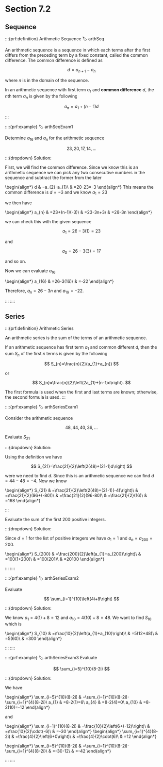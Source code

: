 # Section 7.2


## Sequence

:::{prf:definition} Arithmetic Sequence
:label: arthSeq

An arithmetic sequence is a sequence in which each terms after the first differs from the preceding term by a fixed constant, called the common difference. The common difference is defined as

$$
d=a_{n+1}-a_{n}
$$

where $n$ is in the domain of the sequence.

In an arithmetic sequence with first term $a_{1}$ and **common difference** $d$, the $n$th term $a_{n}$ is given by the following

$$
a_{n}=a_{1}+(n-1)d
$$

:::

::::{prf:example}
:label: arthSeqExam1

Determine $a_{16}$ and $a_{n}$ for the arithmetic sequence

$$
23,20,17,14,\dots
$$

:::{dropdown} Solution:

First, we will find the common difference. Since we know this is an
arithmetic sequence we can pick any two consecutive numbers in the
sequence and subtract the former from the later

\begin{align*}
d & =a_{2}-a_{1}\\
 & =20-23=-3
\end{align*}
This means the common difference is $d=-3$ and we know $a_{1}=23$

we then have

\begin{align*}
a_{n} & =23+(n-1)(-3)\\
 & =23-3n+3\\
 & =26-3n
\end{align*}

we can check this with the given sequence 

$$a_{1}=26-3(1)=23$$

and 

$$a_{3}=26-3(3)=17$$

and so on.

Now we can evaluate $a_{16}$

\begin{align*}
a_{16} & =26-3(16)\\
 & =-22
\end{align*}

Therefore, $a_{n}=26-3n$ and $a_{16}=-22$.

:::
::::

## Series

:::{prf:definition} Arithmetic Series

An arithmetic series is the sum of the terms of an arithmetic sequence.

If an arithmetic sequence has first term $a_{1}$ and common different $d$, then the sum $S_{n}$ of the first $n$ terms is given by the following

$$
S_{n}=\frac{n}{2}(a_{1}+a_{n})
$$

or

$$
S_{n}=\frac{n}{2}\left(2a_{1}+(n-1)d\right).
$$

The first formula is used when the first and last terms are known; otherwise, the second formula is used.
:::

::::{prf:example}
:label: arthSeriesExam1

Consider the arithmetic sequence

$$
48,44,40,36,\dots
$$

Evaluate $S_{21}$

:::{dropdown} Solution:

Using the definition we have

$$
S_{21}=\frac{21}{2}\left(2(48)+(21-1)d\right)
$$

were we need to find $d$. Since this is an arithmetic sequence we can find $d=44-48=-4$. Now we know

\begin{align*}
S_{21} & =\frac{21}{2}\left(2(48)+(21-1)(-4)\right)\\
 & =\frac{21}{2}(96+(-80))\\
 & =\frac{21}{2}(96-80)\\
 & =\frac{21}{2}(16)\\
 & =168
\end{align*}

:::

Evaluate the sum of the first 200 positive integers.

:::{dropdown} Solution:

Since $d=1$ for the list of positive integers we have $a_{1}=1$ and $a_{n}=a_{200}=200$.

\begin{align*}
S_{200} & =\frac{200}{2}\left(a_{1}+a_{200}\right)\\
 & =100(1+200)\\
 & =100(201)\\
 & =20100
\end{align*}

:::
::::

::::{prf:example}
:label: arthSeriesExam2

Evaluate

$$
\sum_{i=1}^{10}\left(4i+8\right)
$$

:::{dropdown} Solution:

We know $a_{1}=4(1)+8=12$ and $a_{10}=4(10)+8=48$. We want to find $S_{10}$ which is

\begin{align*}
S_{10} & =\frac{10}{2}\left(a_{1}+a_{10}\right)\\
 & =5(12+48)\\
 & =5(60)\\
 & =300
\end{align*}

:::
::::

::::{prf:example}
:label: arthSeriesExam3
Evaluate

$$
\sum_{i=5}^{10}(8-2i)
$$

:::{dropdown} Solution:

We have

\begin{align*}
\sum_{i=5}^{10}(8-2i) & =\sum_{i=1}^{10}(8-2i)-\sum_{i=1}^{4}(8-2i)\\
a_{1} & =8-2(1)=6\\
a_{4} & =8-2(4)=0\\
a_{10} & =8-2(10)=-12
\end{align*}

and

\begin{align*}
\sum_{i=1}^{10}(8-2i) & =\frac{10}{2}\left(6+(-12)\right)\\
 & =\frac{10}{2}\cdot(-6)\\
 & =-30
\end{align*}
\begin{align*}
\sum_{i=1}^{4}(8-2i) & =\frac{4}{2}\left(6+0\right)\\
 & =\frac{4}{2}\cdot(6)\\
 & =12
\end{align*}

\begin{align*}
\sum_{i=5}^{10}(8-2i) & =\sum_{i=1}^{10}(8-2i)-\sum_{i=1}^{4}(8-2i)\\
 & =-30-12\\
 & =-42
\end{align*}

:::
::::
